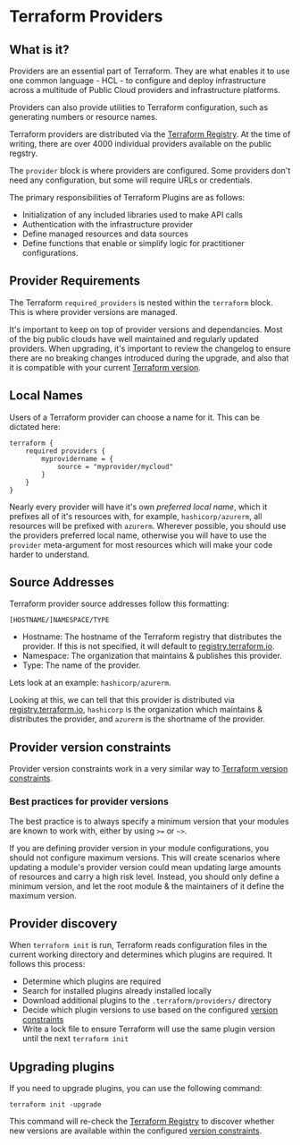 # Terraform Providers

## What is it?

Providers are an essential part of Terraform.  They are what enables it to use one common language - HCL - to configure and deploy infrastructure across a multitude of Public Cloud providers and infrastructure platforms.

Providers can also provide utilities to Terraform configuration, such as generating numbers or resource names.

Terraform providers are distributed via the [Terraform Registry](https://registry.terraform.io/browse/providers).  At the time of writing, there are over 4000 individual providers available on the public regstry.  

The `provider` block is where providers are configured.  Some providers don't need any configuration, but some will require URLs or credentials.

The primary responsibilities of Terraform Plugins are as follows:

* Initialization of any included libraries used to make API calls
* Authentication with the infrastructure provider
* Define managed resources and data sources
* Define functions that enable or simplify logic for practitioner configurations.

## Provider Requirements

The Terraform `required_providers` is nested within the `terraform` block.  This is where provider versions are managed.

It's important to keep on top of provider versions and dependancies.  Most of the big public clouds have well maintained and regularly updated providers.  When upgrading, it's important to review the changelog to ensure there are no breaking changes introduced during the upgrade, and also that it is compatible with your current [Terraform version](/2-terraform-settings.md#terraform-versions).

## Local Names

Users of a Terraform provider can choose a name for it.  This can be dictated here:

```hcl
terraform {
    required providers {
        myprovidername = {
            source = "myprovider/mycloud"
        }
    }
}
```

Nearly every provider will have it's own _preferred local name_, which it prefixes all of it's resources with, for example, `hashicorp/azurerm`, all resources will be prefixed with `azurerm`.  Wherever possible, you should use the providers preferred local name, otherwise you will have to use the `provider` meta-argument for most resources which will make your code harder to understand.

## Source Addresses

Terraform provider source addresses follow this formatting:

`[HOSTNAME/]NAMESPACE/TYPE`

* Hostname: The hostname of the Terraform registry that distributes the provider.  If this is not specified, it will default to [registry.terraform.io](https://terraform.registry.io).
* Namespace: The organization that maintains & publishes this provider.
* Type: The name of the provider.  

Lets look at an example: `hashicorp/azurerm`. 

Looking at this, we can tell that this provider is distributed via [registry.terraform.io](https://terraform.registry.io), `hashicorp` is the organization which maintains & distributes the provider, and `azurerm` is the shortname of the provider.  

## Provider version constraints

Provider version constraints work in a very similar way to [Terraform version constraints](/2-terraform-settings.md#terraform-versions).  

### Best practices for provider versions

The best practice is to always specify a minimum version that your modules are known to work with, either by using `>=` or `~>`.

If you are defining provider version in your module configurations, you should not configure maximum versions.  This will create scenarios where updating a module's provider version could mean updating large amounts of resources and carry a high risk level.  Instead, you should only define a minimum version, and let the root module & the maintainers of it define the maximum version.

## Provider discovery

When `terraform init` is run, Terraform reads configuration files in the current working directory and determines which plugins are required.  It follows this process:

* Determine which plugins are required
* Search for installed plugins already installed locally
* Download additional plugins to the `.terraform/providers/` directory
* Decide which plugin versions to use based on the configured [version constraints](/3-terraform-providers.md#provider-version-constraints)
* Write a lock file to ensure Terraform will use the same plugin version until the next `terraform init`

## Upgrading plugins

If you need to upgrade plugins, you can use the following command:

`terraform init -upgrade`

This command will re-check the [Terraform Registry](registry.terraform.io) to discover whether new versions are available within the configured [version constraints](/3-terraform-providers.md#provider-version-constraints).
